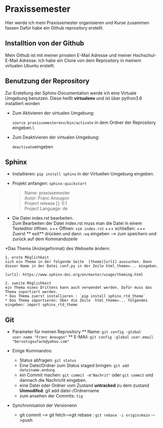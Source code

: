 # Praxissemester
Hier werde ich mein Praxissemester organisieren und Kurse zusammen fassen
Dafür habe ein Github reprository erstellt.

## Installtion von der Github 

Mein Github ist mit meiner privaten E-Mail Adresse und meiner Hochschul-E-Mail Adresse.
Ich habe ein Clone von dem Reprository in meinem virtualen Ubuntu erstellt.

## Benutzung der Reprository

Zur Erstellung der Sphinx-Documentation werde ich eine Virtuale Umgebung benutzen.
Diese heißt **virtualenv** und ist über python3.6 installiert worden
* Zum Aktivieren der virtualen Umgebung:

    `source praxissemesterenv/bin/activate` in dem Ordner der Reprository eingeben.\
* Zum Deaktivieren der virtualen Umgebung:

    `deactivate`eingeben

## Sphinx

* Installieren:
    `pip install sphinx` in der Virtuellen Umgebung eingeben. 

* Projekt anfangen:
    `sphinx-quickstart`
    > Name: praxissemester\
    > Autor: Franc Anougon\
    > Project release []: 0.1\
    > Project Language: de

* Die Datei index.rst bearbeiten.\
    Zum Bearbeiten der Datei index.rst muss man die Datei in einem Texteditor öffnen.
    +++ Öffnen: `vim index.rst`
    +++ schließen: 
    +++ Zuerst ** exit** drücken und dann `:wq` eingeben --> zum speichern und zurück auf dem Kommandozeile

*Das Thema (Anzeigeformat) des Webseite ändern:

    1. erste Möglichkeit
    sich ein Thema in der folgende Seite  [theme][url1] aussuchen. Dann dieser Name in der Datei conf.py in der Zeile html_theme=... eingeben. 

    [url1]: https://www.sphinx-doc.org/en/master/usage/theming.html

    2. zweite Möglichkeit 
    ein Thema eines Drittens kann auch verwendet werden. Dafür muss das Thema inportiert werden.
    * Das THema zuerst installieren : `pip install sphinx_rtd_theme`
    * Das Thema importieren: Über die Zeile  html_theme=... folgendes eingeben: import sphinx_rtd_theme 

## Git

* Parameter für meinen Reprository
  ** Name: `git config -global user.name "Franc Anougon"`
  ** E-MAil: `git config -global user.email "bervotigoufack@yahoo.com"`

* Einige Kommandos: 
    + Status abfragen: `git status`
    + Eine Datei/Ordner zum Status staged bringen: `git add dateiname.endung`
    + ein Commit machen: `git commit -m"Nachrit"` oder `git commit` und dannach die Nachricht eingeben.
    + eine Datei oder Ordner vom Zustand **untracked** zu dem zustand **Unmodifed**: git add datei-/Ordnername
    + zum ansehen der Commits: `tig`
    
* Synchronisation der Versionenn
  - git commit --> git fetch-->git rebase : `git rebase -i origin/main` -->push
